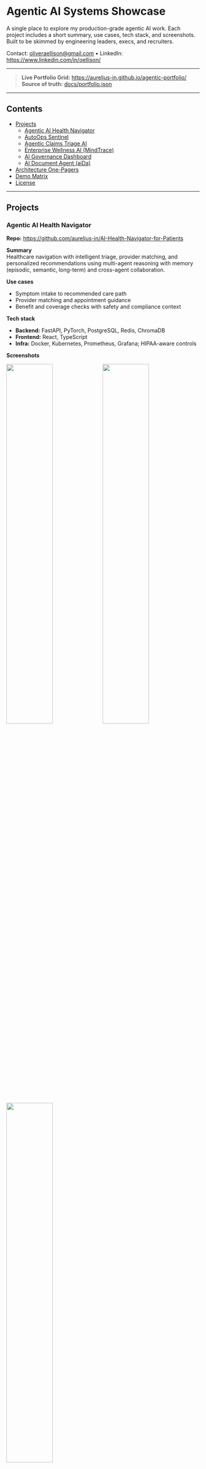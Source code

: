 # Agentic AI Systems Showcase

A single place to explore my production-grade agentic AI work. Each project includes a short summary, use cases, tech stack, and screenshots. Built to be skimmed by engineering leaders, execs, and recruiters.

Contact: oliveraellison@gmail.com • LinkedIn: https://www.linkedin.com/in/oellison/

---
> **Live Portfolio Grid:** https://aurelius-in.github.io/agentic-portfolio/  
> **Source of truth:** [docs/portfolio.json](docs/portfolio.json)
---

## Contents
- [Projects](#projects)
  - [Agentic AI Health Navigator](#agentic-ai-health-navigator)
  - [AutoOps Sentinel](#autoops-sentinel)
  - [Agentic Claims Triage AI](#agentic-claims-triage-ai)
  - [Enterprise Wellness AI (MindTrace)](#enterprise-wellness-ai-mindtrace)
  - [AI Governance Dashboard](#ai-governance-dashboard)
  - [AI Document Agent (aiDa)](#ai-document-agent-aida)
- [Architecture One-Pagers](#architecture-one-pagers)
- [Demo Matrix](#demo-matrix)
- [License](#license)

---

## Projects

### Agentic AI Health Navigator
**Repo:** https://github.com/aurelius-in/AI-Health-Navigator-for-Patients

**Summary**  
Healthcare navigation with intelligent triage, provider matching, and personalized recommendations using multi-agent reasoning with memory (episodic, semantic, long-term) and cross-agent collaboration.

**Use cases**
- Symptom intake to recommended care path
- Provider matching and appointment guidance
- Benefit and coverage checks with safety and compliance context

**Tech stack**
- **Backend:** FastAPI, PyTorch, PostgreSQL, Redis, ChromaDB
- **Frontend:** React, TypeScript
- **Infra:** Docker, Kubernetes, Prometheus, Grafana; HIPAA-aware controls

**Screenshots**
<p>
  <img src="https://github.com/aurelius-in/AI-Health-Navigator-for-Patients/blob/main/assets/screen1.png" width="49%">
  <img src="https://github.com/aurelius-in/AI-Health-Navigator-for-Patients/raw/main/assets/screen2.png" width="49%">
</p>
<p>
  <img src="https://github.com/aurelius-in/AI-Health-Navigator-for-Patients/raw/main/assets/screen3.png" width="49%">
</p>

---

### AutoOps Sentinel
**Repo:** https://github.com/aurelius-in/AutoOps-Sentinel

**Summary**  
Agentic AIOps that ingests metrics and logs, detects anomalies, forecasts incidents, and executes safe auto-remediation with a modern React dashboard. Explains actions, answers questions, and quantifies cost avoided.

**Use cases**
- Proactive incident prevention and SLO burn detection
- Automated runbooks with policy guardrails
- Exec-ready narratives and value attribution

**Tech stack**
- **Backend:** FastAPI, Python
- **Frontend:** React, TypeScript (MUI)
- **ML:** Z-score, IsolationForest, MAD, Prophet
- **Ops:** Docker, GitHub Actions CI/CD, RBAC, Slack and Teams integration

**Screenshots**
<p>
  <img src="https://raw.githubusercontent.com/aurelius-in/AutoOps-Sentinel/main/aostab1.gif" width="49%">
  <img src="https://raw.githubusercontent.com/aurelius-in/AutoOps-Sentinel/main/aostab2.gif" width="49%">
</p>
<p>
  <img src="https://raw.githubusercontent.com/aurelius-in/AutoOps-Sentinel/main/aostab3.gif" width="49%">
</p>

---

### Agentic Claims Triage AI
**Repo:** https://github.com/aurelius-in/Claims-Triage-AI

**Summary**  
Agent-driven decision support for claims classification, risk scoring, routing, and compliance with explainable AI and human-in-the-loop oversight. React dashboards deliver analytics, audit trails, and visual model explanations.

**Use cases**
- Insurance claims intake and triage
- Healthcare prior authorization and medical necessity review
- Finance and legal case routing with policy-as-code

**Tech stack**
- **Backend:** FastAPI, PostgreSQL, Redis, Docker
- **AI/ML:** LLM and ML hybrid, SHAP explainability, retrieval, OPA for policies
- **Frontend:** React, TypeScript; Prometheus and Grafana observability

**Screenshots**
<p>
  <img src="https://github.com/aurelius-in/Claims-Triage-AI/raw/main/docs/images/claims-demo.gif" width="49%">
</p>

---

### Enterprise Wellness AI (MindTrace)
**Repo:** https://github.com/aurelius-in/MindTrace

**Summary**  
Enterprise wellness platform with five agents (Companion, Recommendation, Risk Detection, Analytics, Privacy) for organizational health, burnout detection, and resilience with a privacy-first design.

**Use cases**
- Employee wellness companion and mood journaling
- HR analytics on anonymized, privacy-safe signals
- Burnout risk prediction and intervention guidance

**Tech stack**
- **Backend:** FastAPI, PostgreSQL, Redis, ChromaDB or Pinecone
- **Frontend:** React, TypeScript
- **Integrations:** Slack, Teams, HRIS, Outlook
- **Ops:** Kubernetes and Helm, Prometheus and Grafana, OPA; differential privacy

**Screenshots**
<p>
  <img src="https://github.com/aurelius-in/MindTrace/raw/main/assets/demo.gif" width="49%">
</p>

---

### High-Volume Recruiter Agent

Repo: https://github.com/aurelius-in/high-volume-recruiter-ai-agent

Summary  
End-to-end recruiter flow (outreach → consent → screening → scheduling → ATS sync) with a live ops UI, real-time KPIs, and a signed, replayable audit trail. Runs offline for demos or in “real” mode via adapters, with capacity/SLA analytics and policy-checked messaging.

Use cases
- High-volume roles (retail, logistics, CX): scale outreach/screening/scheduling.
- Staffing & RPO teams: live ops console with agent assist and policy guardrails.
- Compliance & audit: signed ledger + replay for verification and incident review.

Tech stack
- Backend: Python 3.11, FastAPI, Uvicorn; SSE endpoints (`/events/stream`, `/chat/stream`); signed audit chain.
- Frontend: React + Vite + Material UI, Recharts, i18n (EN/AR/ZH), dark mode; “Ask” panel with streaming.
- Infra/QA: Docker + Render blueprint; Postgres-ready seams; pytest; structured logs + demo PII redaction.

Screenshots

![Tab 1](https://github.com/aurelius-in/high-volume-recruiter-ai-agent/raw/main/hiretab1.gif)
![Tab 2](https://github.com/aurelius-in/high-volume-recruiter-ai-agent/raw/main/hiretab2.gif)
![Tab 3](https://github.com/aurelius-in/high-volume-recruiter-ai-agent/raw/main/hiretab3.gif)

---

### AI Governance Dashboard
**Repo:** https://github.com/aurelius-in/AI-Governance

**Summary**  
Enterprise AI governance with an LLM proxy, policies-as-code, safety guardrails, automated compliance checks, and real-time cost monitoring. Built with production-grade MLOps and full observability.

**Use cases**
- Policy enforcement and redaction on LLM traffic
- Cost controls and vendor routing
- Trust, safety, and auditability for AI systems

**Tech stack**
- **Backend:** FastAPI, PostgreSQL, Redis
- **Governance:** OPA, guardrails, automated checks
- **Ops:** Docker and Kubernetes, Prometheus and Grafana; React frontend

**Screenshots**
<p>
  <img src="https://github.com/aurelius-in/AI-Governance/raw/main/assets/screen1.png" width="49%">
  <img src="https://github.com/aurelius-in/AI-Governance/raw/main/assets/screen2.png" width="49%">
</p>

---

### AI Document Agent (aiDa)
**Repo:** https://github.com/aurelius-in/Smart-Document-Bot

**Summary**  
Multi-agent document analysis for regulatory compliance and business intelligence. Ingest, classify, extract entities, assess risk, and monitor compliance with audit trails and live agent traces.

**Use cases**
- Regulatory document intake and QA
- Risk flagging and policy checks
- Interactive analytics and evidence export

**Tech stack**
- **Backend:** FastAPI, PostgreSQL, vector search
- **Frontend:** React, TypeScript
- **Observability:** OpenTelemetry; containerized deployment

**Screenshots**
<p>
  <img src="https://raw.githubusercontent.com/aurelius-in/Smart-Document-Bot/main/tab1.gif" width="49%">
  <img src="https://raw.githubusercontent.com/aurelius-in/Smart-Document-Bot/main/tab2.gif" width="49%">
</p>
<p>
  <img src="https://raw.githubusercontent.com/aurelius-in/Smart-Document-Bot/main/tab3.gif" width="49%">
  <img src="https://raw.githubusercontent.com/aurelius-in/Smart-Document-Bot/main/tab4.gif" width="49%">
</p>

---

## Architecture One-Pagers

Each project has a short, skimmable one-pager in `docs/`:
- Problem and business value
- Agent architecture and orchestration
- Data flow and storage
- Safety, privacy, and governance
- Deployability and ops notes
- Demo script and wow moments

---

## Demo Matrix

| Project | Core Agents | Key Models and Methods | Ops and Compliance | Frontend |
|---|---|---|---|---|
| Health Navigator | Planner, Triage, Memory, Provider-Match | LLM with retrieval, clinical triage heuristics | HIPAA awareness, RBAC, audit | React/TS |
| AutoOps Sentinel | Detector, Forecaster, Remediator, Explainer | Z-score, IsolationForest, MAD, Prophet | Runbooks, RBAC, CI/CD, Slack and Teams | React/MUI |
| Claims Triage | Classifier, Risk, Router, Compliance, Support | XGBoost+SHAP, retrieval, OPA | Audit, PII redaction, policies-as-code | React/TS |
| MindTrace | Companion, Recommender, Risk, Analytics, Privacy | Sentiment and risk models, DP analytics | HIPAA, GDPR, SOC2, OPA | React/TS |
| AI Governance | Proxy, Policy, Safety, Cost | Guardrails, OPA, usage telemetry | Cost and safety enforcement | React |
| aiDa | Orchestrator plus task agents | NER, QA, compare, translate | Audit, OpenTelemetry | React/TS |

---

## License
MIT
